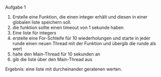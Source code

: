 Aufgabe 1
1. Erstelle eine Funktion, die einen integer erhält und diesen in einer globalen liste speichern soll.
2. die funktion sollte einen timeout von 1 sekunde haben
3. Eine liste für integers
4. erstelle eine For-Schleife für 10 wiederholungen und starte in jeder runde einen neuen Thread mit der Funktion 
    und übergib die runde als wert
6. halte den Main-Thread für 10 sekunden an
6. gib die liste über den Main-Thread aus

Ergebnis: eine liste mit durcheinander geratenen werten. 